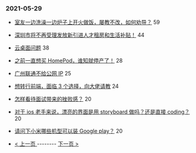 ### 2021-05-29 
- [室友一边洗澡一边炉子上开火做饭，屡教不改，如何劝导？](https://www.v2ex.com/t/779956) 59
- [深圳市将不再受理发放新引进人才租房和生活补贴！](https://www.v2ex.com/t/779957) 44
- [云桌面问题](https://www.v2ex.com/t/779978) 38
- [之前一直想买 HomePod，谁知就停产了！](https://www.v2ex.com/t/779973) 28
- [广州联通不给公网 IP](https://www.v2ex.com/t/779995) 25
- [想转行前端，面临 3 个选择，向大佬请教](https://www.v2ex.com/t/779994) 24
- [怎样看待面试带来的挫败感？](https://www.v2ex.com/t/779910) 20
- [对于 ios 老手来说，漂亮的界面是用 storyboard 做吗？还是直接 coding？](https://www.v2ex.com/t/780009) 20
- [请问下小米哪些机型可以装 Google play？](https://www.v2ex.com/t/780014) 20 

- [ < 上一页 ](https://github.com/able8/v2ex-hot-record/blob/master/2021-05-28.md) -------- [ 下一页 > ](https://github.com/able8/v2ex-hot-record/blob/master/2021-05-30.md)